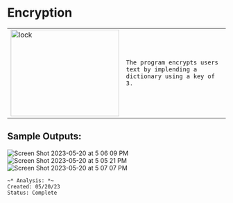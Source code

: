 # Encryption
<table>
  <tr>
    <td>
<img src="https://github.com/efloresz/Encryption/assets/110843762/94ccd057-9b7f-4156-b2b0-eff64bb2f7d3" alt="lock" style="width: 250px; height: 200px;"> 
      </td>
    <td>   
      
    The program encrypts users text by implending a dictionary using a key of 3.
  </tr>
</table>

## Sample Outputs:
![Screen Shot 2023-05-20 at 5 06 09 PM](https://github.com/efloresz/Encryption/assets/110843762/d0a91d57-cce5-4685-927e-39660c96fe02)
![Screen Shot 2023-05-20 at 5 05 21 PM](https://github.com/efloresz/Encryption/assets/110843762/82668fcd-e831-42f9-8a2e-6cf1410414d4)
![Screen Shot 2023-05-20 at 5 07 07 PM](https://github.com/efloresz/Encryption/assets/110843762/43143dff-bf1b-4161-b857-e31d62d2a119)

```
~* Analysis: *~
Created: 05/20/23
Status: Complete 
